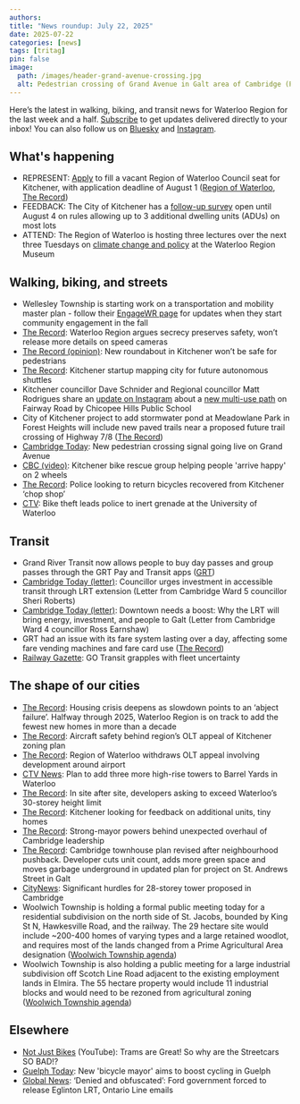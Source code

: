 ```yaml
---
authors: 
title: "News roundup: July 22, 2025"
date: 2025-07-22
categories: [news]
tags: [tritag]
pin: false
image:
  path: /images/header-grand-avenue-crossing.jpg
  alt: Pedestrian crossing of Grand Avenue in Galt area of Cambridge (Photo credit: Keegan Kozolanka / CambridgeToday)
---
```

Here’s the latest in walking, biking, and transit news for Waterloo Region for the last week and a half. [Subscribe](https://eepurl.com/4Mtkf) to get updates delivered directly to your inbox\! You can also follow us on [Bluesky](https://bsky.app/profile/tritag.ca) and [Instagram](https://www.instagram.com/tritag.ca/).

## What's happening

* REPRESENT: [Apply](https://www.regionofwaterloo.ca/en/regional-government/appointment-by-call-for-applications.aspx) to fill a vacant Region of Waterloo Council seat for Kitchener, with application deadline of August 1 ([Region of Waterloo](https://www.regionofwaterloo.ca/Modules/News/index.aspx?feedId=928b711d-2b23-416c-b47b-b674c929bab6,95abcc5b-2e79-4c15-9386-e36865f55f5a,ab159244-c732-45c7-b4c9-67b38b43eed5&newsId=3817b64e-799c-4e09-974d-d869583f1902), [The Record](https://www.therecord.com/news/waterloo-region/regional-council-calls-for-applications-to-fill-vacant-seat/article_e9b288fe-fcbc-5f37-846a-4f00f1769e34.html))  
* FEEDBACK: The City of Kitchener has a [follow-up survey](https://www.engagewr.ca/enablingfourunits/followup) open until August 4 on rules allowing up to 3 additional dwelling units (ADUs) on most lots  
* ATTEND: The Region of Waterloo is hosting three lectures over the next three Tuesdays on [climate change and policy](https://www.regionofwaterloo.ca/Modules/News/index.aspx?newsId=1063822d-5951-4ba9-9070-52d936bb0823) at the Waterloo Region Museum 

## Walking, biking, and streets

* Wellesley Township is starting work on a transportation and mobility master plan \- follow their [EngageWR page](https://www.engagewr.ca/transportation-and-mobility-master-plan) for updates when they start community engagement in the fall
* [The Record](https://www.therecord.com/news/waterloo-region/waterloo-region-argues-secrecy-preserves-safety-wont-release-more-details-on-speed-cameras/article_194286f0-0af4-5831-9504-769258cd82f3.html): Waterloo Region argues secrecy preserves safety, won’t release more details on speed cameras  
* [The Record (opinion)](https://www.therecord.com/opinion/columnists/new-roundabout-in-kitchener-wont-be-safe-for-pedestrians/article_7a08d607-2748-5958-9523-37f7c581a509.html): New roundabout in Kitchener won’t be safe for pedestrians
* [The Record](https://www.therecord.com/business/kitchener-startup-mapping-city-for-future-autonomous-shuttles/article_f38a1c79-c394-508f-b63b-109fe3822b97.html): Kitchener startup mapping city for future autonomous shuttles
* Kitchener councillor Dave Schnider and Regional councillor Matt Rodrigues share an [update on Instagram](https://www.instagram.com/reel/DMFwKNAArWD/) about a [new multi-use path](https://www.daveschnider.com/fairway-rd-trail.html) on Fairway Road by Chicopee Hills Public School  
* City of Kitchener project to add stormwater pond at Meadowlane Park in Forest Heights will include new paved trails near a proposed future trail crossing of Highway 7/8 ([The Record](https://www.therecord.com/news/waterloo-region/8m-project-underway-at-kitchener-park-to-add-stormwater-pond-new-amenities/article_bf736487-f720-50b3-a9d0-030ec821e950.html))  
* [Cambridge Today](https://www.cambridgetoday.ca/local-news/new-pedestrian-crossing-signal-going-live-on-grand-avenue-10975644): New pedestrian crossing signal going live on Grand Avenue  
* [CBC (video)](https://www.cbc.ca/player/play/video/9.6829765): Kitchener bike rescue group helping people 'arrive happy' on 2 wheels  
* [The Record](https://www.therecord.com/news/crime/police-looking-to-return-bicycles-recovered-from-kitchener-chop-shop/article_57ee6e93-0a1b-5c89-8fbc-bffb6f90547a.html): Police looking to return bicycles recovered from Kitchener ‘chop shop’  
* [CTV](https://www.ctvnews.ca/kitchener/article/bike-theft-leads-police-to-inert-grenade-at-the-university-of-waterloo/): Bike theft leads police to inert grenade at the University of Waterloo 

## Transit

* Grand River Transit now allows people to buy day passes and group passes through the GRT Pay and Transit apps ([GRT](https://www.grt.ca/en/fares-passes/grt-pay.aspx))  
* [Cambridge Today (letter)](https://www.cambridgetoday.ca/letters-to-the-editor/letter-councillor-urges-investment-in-accessible-transit-through-lrt-extension-10931802): Councillor urges investment in accessible transit through LRT extension (Letter from Cambridge Ward 5 councillor Sheri Roberts)  
* [Cambridge Today (letter)](https://www.cambridgetoday.ca/letters-to-the-editor/letter-downtown-needs-a-boost-why-the-lrt-will-bring-energy-investment-and-people-to-galt-10955339): Downtown needs a boost: Why the LRT will bring energy, investment, and people to Galt (Letter from Cambridge Ward 4 councillor Ross Earnshaw)  
* GRT had an issue with its fare system lasting over a day, affecting some fare vending machines and fare card use ([The Record](https://www.therecord.com/news/waterloo-region/grt-working-on-more-than-24-hour-issue-with-fare-systems/article_6eb922c8-51d0-5244-a854-65d86a024e48.html))  
* [Railway Gazette](https://www.railwaygazette.com/in-depth/canada-go-transit-grapples-with-fleet-uncertainty/69128.article): GO Transit grapples with fleet uncertainty

## The shape of our cities

* [The Record](https://www.therecord.com/news/waterloo-region/housing-crisis-deepens-as-slowdown-points-to-an-abject-failure/article_c652487d-e1c9-56ed-b601-d198dd23bfc0.html): Housing crisis deepens as slowdown points to an ‘abject failure’. Halfway through 2025, Waterloo Region is on track to add the fewest new homes in more than a decade  
* [The Record](https://www.therecord.com/news/waterloo-region/aircraft-safety-behind-regions-olt-appeal-of-kitchener-zoning-plan/article_1b98f45e-25bb-5e0a-8f5a-b162d5cf18af.html): Aircraft safety behind region’s OLT appeal of Kitchener zoning plan  
* [The Record](https://www.therecord.com/news/waterloo-region/region-of-waterloo-withdraws-olt-appeal-involving-development-around-airport/article_e1bb92e8-e272-530a-9080-b4b16a72385b.html): Region of Waterloo withdraws OLT appeal involving development around airport  
* [CTV News](https://www.ctvnews.ca/kitchener/article/plan-to-add-three-more-high-rise-towers-to-barrel-yards-in-waterloo/): Plan to add three more high-rise towers to Barrel Yards in Waterloo  
* [The Record](https://www.therecord.com/news/waterloo-region/in-site-after-site-developers-asking-to-exceed-waterloos-30-storey-height-limit/article_ae430081-6b1c-5f3a-b60e-1c552169cc37.html): In site after site, developers asking to exceed Waterloo’s 30-storey height limit  
* [The Record](https://www.therecord.com/news/waterloo-region/kitchener-looking-for-feedback-on-additional-units-tiny-homes/article_2a1a6970-ad4d-5094-a922-0b00fcd1f364.html): Kitchener looking for feedback on additional units, tiny homes  
* [The Record](https://www.therecord.com/news/waterloo-region/strong-mayor-powers-behind-unexpected-overhaul-of-cambridge-leadership/article_3f62c73e-5797-5ba9-8bbb-89621c0d123e.html): Strong-mayor powers behind unexpected overhaul of Cambridge leadership  
* [The Record](https://www.therecord.com/news/waterloo-region/cambridge-townhouse-plan-revised-after-neighbourhood-pushback/article_33c1b23b-f93b-5c12-9c2e-3d82e26cb01a.html): Cambridge townhouse plan revised after neighbourhood pushback. Developer cuts unit count, adds more green space and moves garbage underground in updated plan for project on St. Andrews Street in Galt
* [CityNews](https://kitchener.citynews.ca/2025/07/15/significant-hurdles-for-28-storey-tower-proposed-in-cambridge/): Significant hurdles for 28-storey tower proposed in Cambridge  
* Woolwich Township is holding a formal public meeting today for a residential subdivision on the north side of St. Jacobs, bounded by King St N, Hawkesville Road, and the railway. The 29 hectare site would include \~200-400 homes of varying types and a large retained woodlot, and requires most of the lands changed from a Prime Agricultural Area designation ([Woolwich Township agenda](https://pub-woolwich.escribemeetings.com/Meeting.aspx?Id=4536a4cb-26e4-4732-84d6-23ec875cd99b&lang=English&Agenda=Agenda&Item=35&Tab=attachments))  
* Woolwich Township is also holding a public meeting for a large industrial subdivision off Scotch Line Road adjacent to the existing employment lands in Elmira. The 55 hectare property would include 11 industrial blocks and would need to be rezoned from agricultural zoning ([Woolwich Township agenda](https://pub-woolwich.escribemeetings.com/Meeting.aspx?Id=4536a4cb-26e4-4732-84d6-23ec875cd99b&lang=English&Agenda=Agenda&Item=34&Tab=attachments))

## Elsewhere

* [Not Just Bikes](https://www.youtube.com/watch?v=HhQxNHrD6fA) (YouTube): Trams are Great\! So why are the Streetcars SO BAD\!?  
* [Guelph Today](https://www.guelphtoday.com/local-news/new-bicycle-mayor-aims-to-boost-cycling-in-guelph-10933754): New 'bicycle mayor' aims to boost cycling in Guelph  
* [Global News](https://globalnews.ca/news/11288246/ontario-line-eglinton-crosstown-freedom-information-docs-release/): ‘Denied and obfuscated’: Ford government forced to release Eglinton LRT, Ontario Line emails
